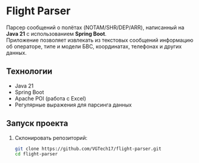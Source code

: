 # Flight Parser

Парсер сообщений о полётах (NOTAM/SHR/DEP/ARR), написанный на **Java 21** с использованием **Spring Boot**.  
Приложение позволяет извлекать из текстовых сообщений информацию об операторе, типе и модели БВС, координатах, телефонах и других данных.

## Технологии
- Java 21  
- Spring Boot  
- Apache POI (работа с Excel)  
- Регулярные выражения для парсинга данных  

## Запуск проекта
1. Склонировать репозиторий:
   ```bash
   git clone https://github.com/VGTech17/flight-parser.git
   cd flight-parser
